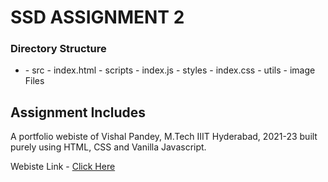 # SSD ASSIGNMENT 2
### Directory Structure
- <RollNo>
    - src
        - index.html 
    - scripts
        - index.js
    - styles
        - index.css
    - utils
        - image Files  

## Assignment Includes
A portfolio webiste of Vishal Pandey, M.Tech IIIT Hyderabad, 2021-23 built purely using HTML, CSS and Vanilla Javascript.

Webiste Link - [Click Here](https://vishpandey.github.io/src/index.html)